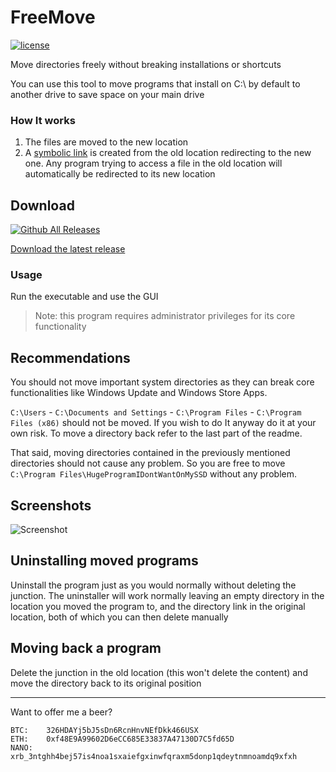 # FreeMove
[![license](https://img.shields.io/github/license/ImDema/FreeMove.svg)](https://github.com/imDema/FreeMove/blob/master/LICENSE.txt)

Move directories freely without breaking installations or shortcuts

You can use this tool to move programs that install on C:\ by default to another drive to save space on your main drive

### How It works
1. The files are moved to the new location
2. A [symbolic link](https://www.wikiwand.com/en/NTFS_junction_point) is created from the old location redirecting to the new one. Any program trying to access a file in the old location will automatically be redirected to its new location

## Download

[![Github All Releases](https://img.shields.io/github/downloads/imDema/FreeMove/total.svg)](https://github.com/imDema/FreeMove/releases/latest)

[Download the latest release](https://github.com/imDema/FreeMove/releases/latest)

### Usage

Run the executable and use the GUI

> Note: this program requires administrator privileges for its core functionality

## Recommendations
You should not move important system directories as they can break core functionalities like Windows Update and Windows Store Apps.

`C:\Users` - `C:\Documents and Settings` - `C:\Program Files` - `C:\Program Files (x86)` should not be moved. If you wish to do It anyway do it at your own risk. To move a directory back refer to the last part of the readme.

That said, moving directories contained in the previously mentioned directories should not cause any problem. So you are free to move `C:\Program Files\HugeProgramIDontWantOnMySSD` without any problem.

## Screenshots
![Screenshot](http://i.imgur.com/fW6ZEg3.png)

## Uninstalling moved programs
Uninstall the program just as you would normally without deleting the junction. The uninstaller will work normally leaving an empty directory in the location you moved the program to, and the directory link in the original location, both of which you can then delete manually

## Moving back a program
Delete the junction in the old location (this won't delete the content) and move the directory back to its original position


---------------------------------------------------------------------

Want to offer me a beer?
```
BTC:    326HDAYj5bJ5sDn6RcnHnvNEfDkk466USX
ETH:    0xf48E9A99602D6eCC685E33837A47130D7C5fd65D
NANO:   xrb_3ntghh4bej57is4noa1sxaiefgxinwfqraxm5donp1qdeytnmnoamdq9xfxh
```
